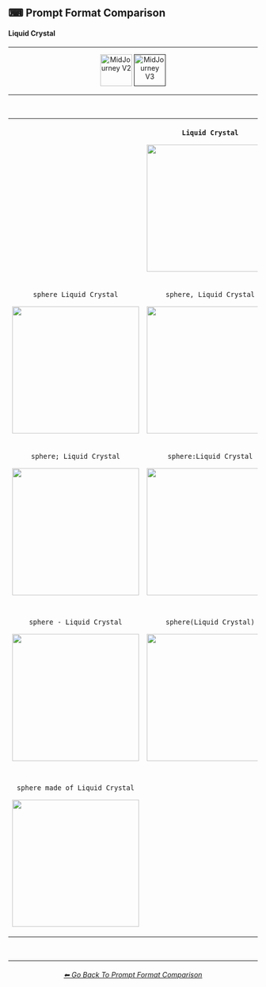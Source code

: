 <h2>⌨ Prompt Format Comparison</h2>
<h4>Liquid Crystal</h4>

<hr><!--------------->

<div align="center">

[<img src="https://github.com/willwulfken/MidJourney-Styles-and-Keywords-Reference/blob/main/Images/Repo_Parts/Buttons/version_button/button_version_MJV2_inactive.png?raw=true" alt="MidJourney V2" height="64" />](https://github.com/willwulfken/MidJourney-Styles-and-Keywords-Reference/blob/main/Pages/MJ_V2/Comparison_Pages/Prompt_Format_Comparison_Subpages/Liquid_Crystal.md)
[<img src="https://github.com/willwulfken/MidJourney-Styles-and-Keywords-Reference/blob/main/Images/Repo_Parts/Buttons/version_button/button_version_MJV3_active.png?raw=true" alt="MidJourney V3" height="64" />]()

</div>

<hr>
<br>

<div align="center">

<table>
	<tr align=center valign=middle>
		<th>
			<br>
		</th>
		<th>
			<p><code>Liquid Crystal</code></p><p><img src="https://github.com/willwulfken/MidJourney-Styles-and-Keywords/blob/main/Images/MJ_V3/Summary_Images/Prompt_Format_Comparison/LiquidCrystal.png?raw=true" width="256" /></p>
		</th>
		<th>
			<br>
		</th>
	</tr>
	<tr align=center valign=middle>
		<td>
			<p><code>sphere Liquid Crystal</code></p><p><img src="https://github.com/willwulfken/MidJourney-Styles-and-Keywords/blob/main/Images/MJ_V3/Summary_Images/Prompt_Format_Comparison/sphere_LiquidCrystal.png?raw=true" width="256" /></p>
		</td>
		<td>
			<p><code>sphere, Liquid Crystal</code></p><p><img src="https://github.com/willwulfken/MidJourney-Styles-and-Keywords/blob/main/Images/MJ_V3/Summary_Images/Prompt_Format_Comparison/sphere-LiquidCrystal.png?raw=true" width="256" /></p>
		</td>
		<td>
			<p><code>Liquid Crystal sphere</code></p><p><img src="https://github.com/willwulfken/MidJourney-Styles-and-Keywords/blob/main/Images/MJ_V3/Summary_Images/Prompt_Format_Comparison/LiquidCrystal_sphere.png?raw=true" width="256" /></p>
		</td>
	</tr>
	<tr align=center valign=middle>
		<td>
			<p><code>sphere; Liquid Crystal</code></p><p><img src="https://github.com/willwulfken/MidJourney-Styles-and-Keywords/blob/main/Images/MJ_V3/Summary_Images/Prompt_Format_Comparison/sphere-semicolon-LiquidCrystal.png?raw=true" width="256" /></p>
		</td>
		<td>
			<p><code>sphere:Liquid Crystal</code></p><p><img src="https://github.com/willwulfken/MidJourney-Styles-and-Keywords/blob/main/Images/MJ_V3/Summary_Images/Prompt_Format_Comparison/sphere-colon-LiquidCrystal.png?raw=true" width="256" /></p>
		</td>
		<td>
			<p><code>sphere::Liquid Crystal</code></p><p><img src="https://github.com/willwulfken/MidJourney-Styles-and-Keywords-Reference/blob/main/Images/MJ_V3/Summary_Images/Prompt_Format_Comparison/sphere-double_colon-LiquidCrystal.png?raw=true" width="256" /></p>
		</td>
	</tr>
	<tr align=center valign=middle>
		<td>
			<p><code>sphere - Liquid Crystal</code></p><p><img src="https://github.com/willwulfken/MidJourney-Styles-and-Keywords/blob/main/Images/MJ_V3/Summary_Images/Prompt_Format_Comparison/sphere_-_LiquidCrystal.png?raw=true" width="256" /></p>
		</td>
		<td>
			<p><code>sphere(Liquid Crystal)</code></p><p><img src="https://github.com/willwulfken/MidJourney-Styles-and-Keywords/blob/main/Images/MJ_V3/Summary_Images/Prompt_Format_Comparison/sphere(LiquidCrystal).png?raw=true" width="256" /></p>
		</td>
		<td>
			<p><code>sphere in the style of Liquid Crystal</code></p><p><img src="https://github.com/willwulfken/MidJourney-Styles-and-Keywords/blob/main/Images/MJ_V3/Summary_Images/Prompt_Format_Comparison/sphere_in_the_style_of_LiquidCrystal.png?raw=true" width="256" /></p>
		</td>
	</tr>
	<tr align=center valign=middle>
		<td>
			<p><code>sphere made of Liquid Crystal</code></p><p><img src="https://github.com/willwulfken/MidJourney-Styles-and-Keywords/blob/main/Images/MJ_V3/Summary_Images/Prompt_Format_Comparison/sphere_made_of_LiquidCrystal.png?raw=true" width="256" /></p>
		</td>
		<td>
			<br>
		</td>
		<td>
			<p><code>Liquid Crystal of a sphere</code></p><p><img src="https://github.com/willwulfken/MidJourney-Styles-and-Keywords/blob/main/Images/MJ_V3/Summary_Images/Prompt_Format_Comparison/LiquidCrystal_of_a_sphere.png?raw=true" width="256" /></p>
		</td>
</table>

</div>

<br>


<hr><!--------------->
<div align="center">
<h6><a href="https://github.com/willwulfken/MidJourney-Styles-and-Keywords-Reference/blob/main/Pages/MJ_V3/Comparison_Pages/Prompt_Writing/Prompt_Format_Comparison.md">⬅ Go Back To Prompt Format Comparison</a></h6>
</div>